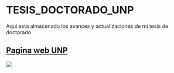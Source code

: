 # TESIS_DOCTORADO_UNP
Aqui esta almacenado los avances y actualizaciones de mi tesis de doctorado

## [Pagina web UNP](http://www.unp.edu.pe/)
![](https://upload.wikimedia.org/wikipedia/commons/2/25/Escudo_Universidad_Nacional_de_Piura.png)

